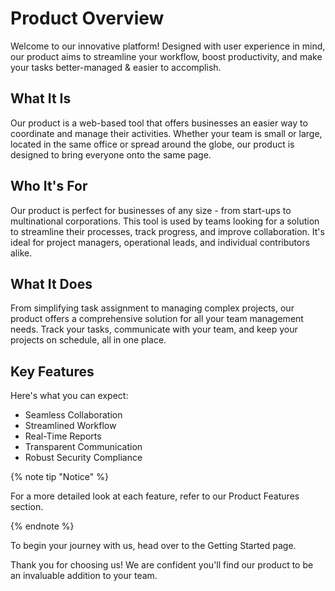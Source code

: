 # Product Overview

Welcome to our innovative platform! Designed with user experience in mind, our product aims to streamline your workflow, boost productivity, and make your tasks better-managed & easier to accomplish.


## What It Is

Our product is a web-based tool that offers businesses an easier way to coordinate and manage their activities. Whether your team is small or large, located in the same office or spread around the globe, our product is designed to bring everyone onto the same page.

## Who It's For

Our product is perfect for businesses of any size - from start-ups to multinational corporations. This tool is used by teams looking for a solution to streamline their processes, track progress, and improve collaboration. It's ideal for project managers, operational leads, and individual contributors alike.

## What It Does

From simplifying task assignment to managing complex projects, our product offers a comprehensive solution for all your team management needs. Track your tasks, communicate with your team, and keep your projects on schedule, all in one place.

## Key Features

Here's what you can expect:

- Seamless Collaboration 
- Streamlined Workflow
- Real-Time Reports
- Transparent Communication
- Robust Security Compliance 

{% note tip "Notice" %}

For a more detailed look at each feature, refer to our Product Features section.

{% endnote %}

To begin your journey with us, head over to the Getting Started page.

Thank you for choosing us! We are confident you'll find our product to be an invaluable addition to your team.